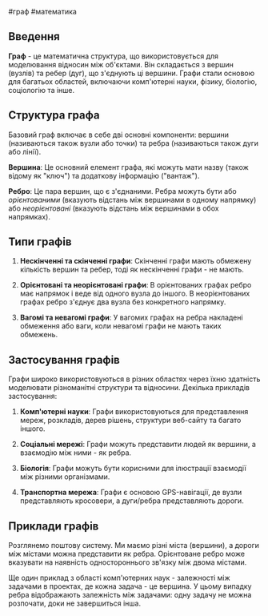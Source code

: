 #граф #математика
## Введення

**Граф** - це математична структура, що використовується для моделювання відносин між об'єктами. Він складається з вершин (вузлів) та ребер (дуг), що з'єднують ці вершини. Графи стали основою для багатьох областей, включаючи комп'ютерні науки, фізику, біологію, соціологію та інше.
## Структура графа

Базовий граф включає в себе дві основні компоненти: вершини (називаються також вузли або точки) та ребра (називаються також дуги або лінії).

**Вершина**: Це основний елемент графа, які можуть мати назву (також відому як "ключ") та додаткову інформацію ("вантаж").

**Ребро**: Це пара вершин, що є з'єднаними. Ребра можуть бути або *орієнтованими* (вказують відстань між вершинами в одному напрямку) або *неорієнтовані* (вказують відстань між вершинами в обох напрямках).
## Типи графів

1. **Нескінченні та скінченні графи**: Скінченні графи мають обмежену кількість вершин та ребер, тоді як нескінченні графи - не мають.

2. **Орієнтовані та неорієнтовані графи**: В орієнтованих графах ребро має напрямок і веде від одного вузла до іншого. В неорієнтованих графах ребро з'єднує два вузла без конкретного напрямку.

3. **Вагомі та невагомі графи**: У вагомих графах на ребра накладені обмеження або ваги, коли невагомі графи не мають таких обмежень.
## Застосування графів

Графи широко використовуються в різних областях через їхню здатність моделювати різноманітні структури та відносини. Декілька прикладів застосування:

1. **Комп'ютерні науки**: Графи використовуються для представлення мереж, розкладів, дерев рішень, структури веб-сайту та багато іншого.

2. **Соціальні мережі**: Графи можуть представити людей як вершини, а взаємодію між ними - як ребра.

3. **Біологія**: Графи можуть бути корисними для ілюстрації взаємодії між різними організмами.

4. **Транспортна мережа**: Графи є основою GPS-навігації, де вузли представляють кросовери, а дуги/ребра представляють дороги.
## Приклади графів

Розглянемо поштову систему. Ми маємо різні міста (вершини), а дороги між містами можна представити як ребра. Орієнтоване ребро може вказувати на наявність одностороннього зв'язку між двома містами.

Ще один приклад з області комп'ютерних наук - залежності між задачами в проектах, де кожна задача - це вершина. У цьому випадку ребра відображають залежність між задачами: одну задачу не можна розпочати, доки не завершиться інша.
